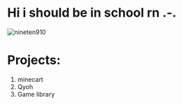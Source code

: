 # Hi i should be in school rn .-.

<p><img align="center" src="https://github-readme-stats.vercel.app/api/top-langs?username=nineten910&show_icons=true&locale=en&layout=compact" alt="nineten910" /></p>

# Projects:
1. minecart
2. Qyoh
3. Game library
